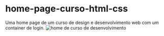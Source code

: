 # home-page-curso-html-css
Uma home page de um curso de design e desenvolvimento web com um container  de login.
![home de curso de desenvolvimento](https://github.com/riicad/home-page-curso-html-css/assets/80922940/54bd4b60-ba7c-4f09-b0b2-3fa768b4a8c4)
